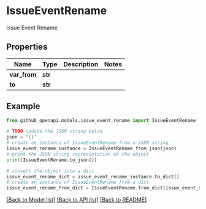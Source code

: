 # IssueEventRename

Issue Event Rename

## Properties

Name | Type | Description | Notes
------------ | ------------- | ------------- | -------------
**var_from** | **str** |  | 
**to** | **str** |  | 

## Example

```python
from github_openapi.models.issue_event_rename import IssueEventRename

# TODO update the JSON string below
json = "{}"
# create an instance of IssueEventRename from a JSON string
issue_event_rename_instance = IssueEventRename.from_json(json)
# print the JSON string representation of the object
print(IssueEventRename.to_json())

# convert the object into a dict
issue_event_rename_dict = issue_event_rename_instance.to_dict()
# create an instance of IssueEventRename from a dict
issue_event_rename_from_dict = IssueEventRename.from_dict(issue_event_rename_dict)
```
[[Back to Model list]](../README.md#documentation-for-models) [[Back to API list]](../README.md#documentation-for-api-endpoints) [[Back to README]](../README.md)


